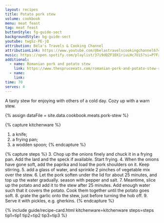 ```yaml
---
layout: recipes
title: Potato pork stew
volume: cookbook
menu: meat feast
tag: meat feast
buttonStyle: fg-guide-sect
backgroundStyle: bg-guide-sect
youtube: twgSz-PE-jQ
attribution: Béla's Travels & Cooking Channel
attributionLink: https://www.youtube.com/@belastravelscookingchannel6740
music: https://open.spotify.com/playlist/37i9dQZF1DX1riuLHc7Ui5?si=P7Fz8s18QQKamfbkYGBJ_w
additional:
  - name: Romanian pork and potato stew
    link: https://www.thespruceeats.com/romanian-pork-and-potato-stew-recipe-1137274
  - name: 
    link: 
time: 70
serves: 4
---
```


A tasty stew for enjoying with others of a cold day. Cozy up with a warn stew. 
<!-- excerpt-end -->

{% assign dataFile = site.data.cookbook.meats.pork-stew %}

{% capture kitchenware %}
1. a knife;
2. a frying pan;
3. a wodden spoon;
{% endcapture %}

{% capture steps %}
3. Chop up the onions finely and chuck it in a frying pan. Add the lard and the speck if available. Start frying.
4. When the onions have gone soft, add the paprika and load the pork shoulders on it. Keep stirring.
5. add a glass of water, and sprinkle 2 pinches of vegetable mix over the stew.
6. Let the pork soften under the lid for about 25 minutes, and top up the water gradually. season with pepper and salt.
7. Meantime, slice up the potato and add it to the stew after 25 minutes. Add enough water such that it covers the potato. Cook them together until the potato goes soft.
8. grate the garlic onto the stew, just before turning the hob off.
9. Serve it with pickles, e.g. gherkins.
{% endcapture %}

{% include guide/recipe-card.html kitchenware=kitchenware steps=steps tip1=tip1 tip2=tip2 tip3=tip3 %}